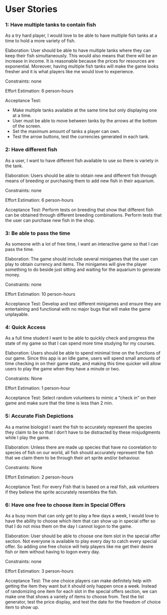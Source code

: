 # User Stories

### 1: Have multiple tanks to contain fish
As a try hard player, I would love to be able to have multiple fish tanks at a time to hold a more variety of fish.

Elaboration: User should be able to have multiple tanks where they can keep their fish simultaneously. This would also means that there will be an increase in income. It is reasonable because the prices for resources are exponential. Moreover, having multiple fish tanks will make the game looks fresher and it is what players like me would love to experience.

Constraints: none

Effort Estimation: 6 person-hours

Acceptance Test:
* Make multiple tanks available at the same time but only displaying one at a time.
* User must be able to move between tanks by the arrows at the bottom of the screen.
* Set the maximum amount of tanks a player can own.
* Test the arrow buttons, test the currencies generated in each tank.

### 2: Have different fish
As a user, I want to have different fish available to use so there is variety in the tank.

Elaboration: Users should be able to obtain new and different fish through means of breeding or purchasing them to add new fish in their aquarium.

Constraints: none

Effort Estimation: 6 person-hours

Acceptance Test: Perform tests on breeding that show that different fish can be obtained through different breeding combinations. Perform tests that the user can purchase new fish in the shop.

### 3: Be able to pass the time
As someone with a lot of free time, I want an interactive game so that I can pass the time.

Elaboration: The game should include several minigames that the user can play to obtain currency and items. The minigames will give the player something to do beside just sitting and waiting for the aquarium to generate money.

Constraints: none

Effort Estimation: 10 person-hours

Acceptance Test: Develop and test different minigames and ensure they are entertaining and functional with no major bugs that will make the game unplayable.

### 4: Quick Access
As a full time student I want to be able to quickly check and progress the state of my game so that I can spend more time studying for my courses.

Elaboration: Users should be able to spend minimal time on the functions of our game. Since this app is an Idle game, users will spend small amounts of time checking in on their game state, and making this time quicker will allow users to play the game when they have a minute or two. 

Constraints: None

Effort Estimation: 1 person-hour

Acceptance Test: Select random volunteers to mimic a “check in” on their game and make sure that the time is less than 2 min.

### 5: Accurate Fish Depictions
As a marine biologist I want the fish to accurately represent the species they claim to be so that I don’t have to be distracted by these misjudgments while I play the game.

Elaboration: Unless there are made up species that have no coorelation to species of fish on our world, all fish should accurately represent the fish that we claim them to be through their art sprite and/or behaviour.

Constraints: None

Effort Estimation: 2 person-hours

Acceptance Test: For every Fish that is based on a real fish, ask volunteers if they believe the sprite accurately resembles the fish.

### 6: Have one free to choose item in Special Offers
As a busy mom that can only get to play a few days a week, I would love to have the ability to choose which item that can show up in special offer so that I do not miss them on the day I cannot logon to the game.

Elaboration: User should be able to choose one item slot in the special offer section. Not everyone is available to play every day to catch every special offer. So adding one free choice will help players like me get their desire fish or item without having to logon every day.

Constraints: none

Effort Estimation: 3 person-hours

Acceptance Test: The one choice players can make definitely help with getting the item they want but it should only happen once a week. Instead of randomizing one item for each slot in the special offers section, we can make one that shows a variety of items to choose from. Test the list generator, test the price display, and test the date for the freedom of choice item to show up.


